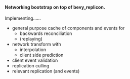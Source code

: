 #### Networking bootstrap on top of bevy_replicon.  
Implementing......
- general purpose cache of components and events for
    - backwards reconciliation
    - (replaying)
- network transform with
    - interpolation
    - client side prediction
- client event validation
- replication culling
- relevant replication (and events)
